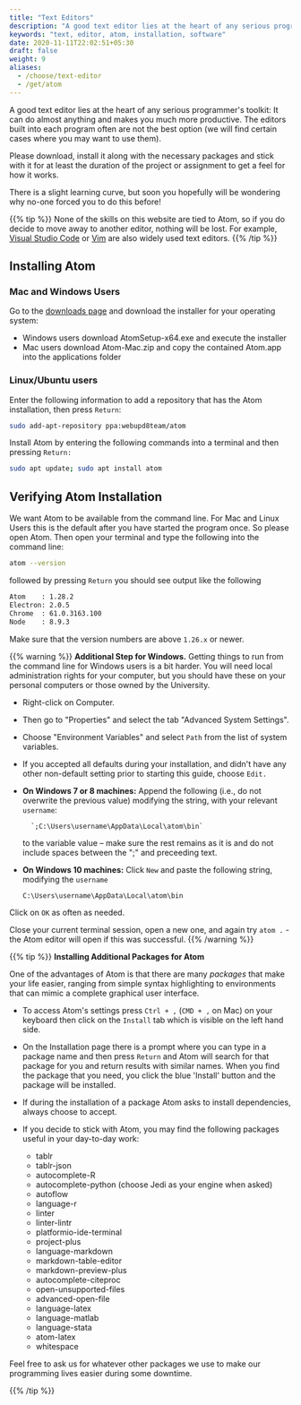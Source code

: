 ```yaml
---
title: "Text Editors"
description: "A good text editor lies at the heart of any serious programmer's toolkit."
keywords: "text, editor, atom, installation, software"
date: 2020-11-11T22:02:51+05:30
draft: false
weight: 9
aliases:
  - /choose/text-editor
  - /get/atom
---
```


A good text editor lies at the heart of any serious programmer's toolkit: It can do almost anything and makes you much more productive.
The editors built into each program often are not the best option (we will find certain cases where you may want to use them).

Please download, install it along with the necessary packages and stick with it for at least the duration of the project or assignment to get a feel for how it works.

There is a slight learning curve, but soon you hopefully will be wondering why no-one forced you to do this before!

{{% tip %}}
None of the skills on this website are tied to Atom,
so if you do decide to move away to another editor, nothing will be lost. For example, [Visual Studio Code](https://code.visualstudio.com/) or [Vim](https://www.vim.org/) are also widely used text editors.
{{% /tip %}}

<!-- ## Installing Sublime Text

Go to the [downloads page](https://www.sublimetext.com/3) and download the live installer for your operating system.-->

## Installing Atom

### Mac and Windows Users

Go to the [downloads page](https://github.com/atom/atom/releases/latest) and download the installer for your operating system:

* Windows users download AtomSetup-x64.exe and execute the installer
* Mac users download Atom-Mac.zip and copy the contained Atom.app into the applications folder

### Linux/Ubuntu users

Enter the following information to add a repository that has the Atom installation, then press `Return`:

```bash
sudo add-apt-repository ppa:webupd8team/atom
```

Install Atom by entering the following commands into a terminal and then pressing `Return:`

```bash
sudo apt update; sudo apt install atom
```

## Verifying Atom Installation

We want Atom to be available from the command line. For Mac and Linux Users this is the default after you have started the program once. So please open Atom. Then open your terminal and type the following into the command line:

```bash
atom --version
```
followed by pressing `Return` you should see output like the following
```bash
Atom    : 1.28.2
Electron: 2.0.5
Chrome  : 61.0.3163.100
Node    : 8.9.3
```
Make sure that the version numbers are above `1.26.x` or newer.

{{% warning %}}
**Additional Step for Windows.**
Getting things to run from the command line for Windows users is a bit harder. You will need local administration rights for your computer, but you should have these on your personal computers or those owned by the University.

- Right-click on Computer.
- Then go to "Properties" and select the tab "Advanced System Settings".
- Choose "Environment Variables" and select `Path` from the list of system variables.
- If you accepted all defaults during your installation, and didn't have any other non-default setting prior to starting this guide, choose `Edit.`

- **On Windows 7 or 8 machines:**
	Append the following (i.e., do not overwrite the previous value) modifying the string, with your relevant `username`:

        `;C:\Users\username\AppData\Local\atom\bin`

	to the variable value – make sure the rest remains as it is and do not include spaces between the ";" and preceeding text.

- **On Windows 10 machines:**
	Click `New` and paste the following string, modifying the `username`

	`C:\Users\username\AppData\Local\atom\bin`

Click on `OK` as often as needed.

Close your current terminal session, open a new one, and again try `atom .` - the Atom editor will open if this was successful.
{{% /warning %}}

{{% tip %}}
**Installing Additional Packages for Atom**

One of the advantages of Atom is that there are many *packages* that make your life easier, ranging from simple syntax highlighting to environments that can mimic a complete graphical user interface.

* To access Atom's settings press `Ctrl + ,` (`CMD + ,` on Mac) on your keyboard then click on the `Install` tab which is visible on the left hand side.
* On the Installation page there is a prompt where you can type in a package name and then press `Return` and Atom will search for that package for you and return results with similar names.
When you find the package that you need, you click the blue 'Install' button and the package will be installed.
* If during the installation of a package Atom asks to install dependencies, always choose to accept.

* If you decide to stick with Atom, you may find the following packages useful in your day-to-day work:

    *   tablr
    *   tablr-json
    *   autocomplete-R
    *   autocomplete-python (choose Jedi as your engine when asked)
    *   autoflow
    *   language-r
    *   linter
    *   linter-lintr
    *   platformio-ide-terminal
    *   project-plus
    *   language-markdown
    *   markdown-table-editor
    *   markdown-preview-plus
    *   autocomplete-citeproc
    *   open-unsupported-files
    *   advanced-open-file
    *   language-latex
    *   language-matlab
    *   language-stata
    *   atom-latex
    *   whitespace



Feel free to ask us for whatever other packages we use to make our programming lives easier during some downtime.

{{% /tip %}}
